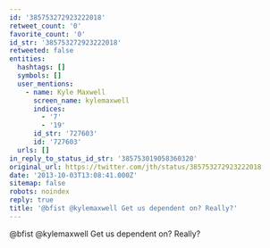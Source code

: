 ```yaml
---
id: '385753272923222018'
retweet_count: '0'
favorite_count: '0'
id_str: '385753272923222018'
retweeted: false
entities:
  hashtags: []
  symbols: []
  user_mentions:
    - name: Kyle Maxwell
      screen_name: kylemaxwell
      indices:
        - '7'
        - '19'
      id_str: '727603'
      id: '727603'
  urls: []
in_reply_to_status_id_str: '385753019058360320'
original_url: https://twitter.com/jth/status/385753272923222018
date: '2013-10-03T13:08:41.000Z'
sitemap: false
robots: noindex
reply: true
title: '@bfist @kylemaxwell Get us dependent on? Really?'
---
```


@bfist @kylemaxwell Get us dependent on? Really?